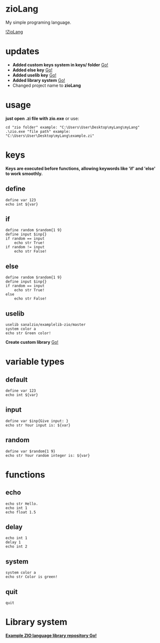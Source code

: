 # zioLang
My simple programing language.

[!ZioLang](logos/repoimage/ziolang.jpg)

# updates
- **Added custom keys system in keys/ folder** [Go!](#keys)
- **Added else key** <a href="#else">Go!</a>
- **Added uselib key** <a href="#uselib">Go!</a>
- **Added library system** <a href="#library-system">Go!</a>
- Changed project name to **zioLang**

# usage
**just open .zi file with zio.exe**
or use:
```
cd "zio folder" example: "C:\Users\User\Desktop\myLang\myLang"
.\zio.exe "file path" example: "C:\Users\User\Desktop\myLang\example.zi"
```

# keys
**Keys are executed before functions, allowing keywords like 'if' and 'else' to work smoothly.**
## define
```
define var 123
echo int ${var}
```
## if
```
define random $random{1 9}
define input $inp{}
if random == input
    echo str True!
if random != input
    echo str False!
```
## else
```
define random $random{1 9}
define input $inp{}
if random == input
    echo str True!
else
    echo str False!
```
## uselib
```
uselib sanalzio/examplelib-zio/master
system color a
echo str Green color!
```
**Create custom library** <a href="#library-system"> Go!</a>

# variable types
## default
```
define var 123
echo int ${var}
```
## input
```
define var $inp{Give input: }
echo str Your input is: ${var}
```
## random
```
define var $random{1 9}
echo str Your random integer is: ${var}
```

# functions
## echo
```
echo str Hello.
echo int 1
echo float 1.5
```
## delay
```
echo int 1
delay 1
echo int 2
```
## system
```
system color a
echo str Color is green!
```
## quit
```
quit
```

# Library system
**[Example ZIO language library repository Go!](https://github.com/sanalzio/examplelib-zio/)**
